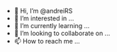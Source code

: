 - 👋 Hi, I’m @andreiRS
- 👀 I’m interested in ...
- 🌱 I’m currently learning ...
- 💞️ I’m looking to collaborate on ...
- 📫 How to reach me ...

<!---
andreiRS/andreiRS is a ✨ special ✨ repository because its `README.md` (this file) appears on your GitHub profile.
You can click the Preview link to take a look at your changes.
--->
